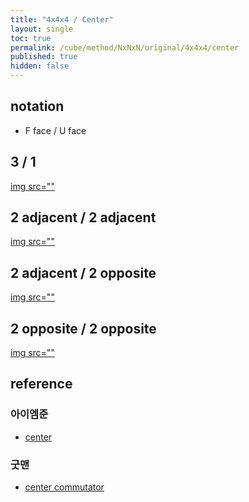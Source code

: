 ```yaml
---
title: "4x4x4 / Center"
layout: single
toc: true
permalink: /cube/method/NxNxN/original/4x4x4/center
published: true
hidden: false
---
```


<head>
  <base target="_blank">
  <style>
    img {
      max-width: 250px;
    }
  </style>
</head>



## notation

- F face / U face



## 3 / 1

<a href="https://alpha.twizzle.net/edit/?puzzle=4x4x4&stickering=centers-only&alg=r+U+r%27&setup-anchor=end">
  img src=""
</a>



## 2 adjacent / 2 adjacent

<a href="https://alpha.twizzle.net/edit/?puzzle=4x4x4&stickering=centers-only&setup-anchor=end&alg=r+U2+r%27">
  img src=""
</a>



## 2 adjacent / 2 opposite

<a href="https://alpha.twizzle.net/edit/?puzzle=4x4x4&stickering=centers-only&setup-anchor=end&alg=r+U+r%27+U2+r+U+r%27">
  img src=""
</a>



## 2 opposite / 2 opposite

<a href="https://alpha.twizzle.net/edit/?puzzle=4x4x4&stickering=centers-only&setup-anchor=end&alg=r+U+r2%27+F+r">
  img src=""
</a>



## reference

### 아이엠준

- [center](https://youtu.be/4ViuGBx14zg)

### 굿맨

- [center commutator](https://youtu.be/HsUH_K_921w)
